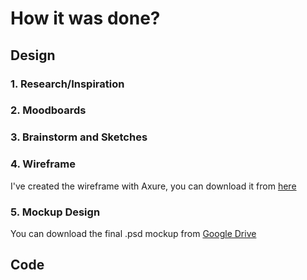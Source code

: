 # How it was done?


## Design

### 1. Research/Inspiration

### 2. Moodboards

### 3. Brainstorm and Sketches

### 4. Wireframe

I've created the wireframe with Axure, you can download it from [here](https://drive.google.com/file/d/1eTntJOpcqssen-ZN0pFWNh9qkbS1iI7X/view?usp=sharing)


### 5. Mockup Design

You can download the final .psd mockup from [Google Drive](https://drive.google.com/file/d/15N-UOq76zRnN_oKZSOSpYwqNRK_IOi3l/view?usp=sharing)


## Code
